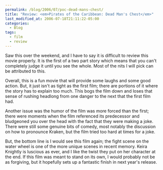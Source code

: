 ```yaml
---
permalink: /blog/2006/07/poc-dead-mans-chest/
title: "Review: <em>Pirates of the Caribbean: Dead Man's Chest</em>"
last_modified_at: 2006-07-18T21:11:22-05:00
categories:
  - Blog
tags:
  - film
  - review
---
```


Saw this over the weekend, and I have to say it is difficult to review this movie properly. It is the first of a two
part story which means that you can't completely judge it until you see the whole. Most of the nits I will pick can be
attributed to this.

Overall, this is a fun movie that will provide some laughs and some good action. But, it just isn't as tight as the
first film; there are portions of it where the story has to explain too much. This bogs the film down and loses that
sense of rushing headlong from one danger to the next that the first film had.

Another issue was the humor of the film was more forced than the first; there were moments when the film referenced its
predecessor and bludgeoned you over the head with the fact that they were making a joke. There were still some genuine
bits of comedy, most notably the discussion on how to pronounce Kraken, but the film tried too hard at times for a joke.

But, the bottom line is I would see this film again; the fight scene on the water wheel is one of the more unique scenes
in recent memory. Keira Knightly is luscious as ever, and I like the twist they put on her character at the end. If this
film was meant to stand on its own, I would probably not be as forgiving, but it hopefully sets up a fantastic finish in
next year's release.